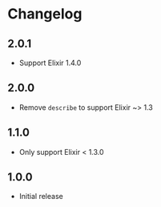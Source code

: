 # Changelog

## 2.0.1

* Support Elixir 1.4.0

## 2.0.0

* Remove `describe` to support Elixir ~> 1.3

## 1.1.0

* Only support Elixir < 1.3.0

## 1.0.0

* Initial release
